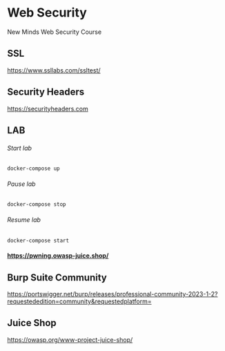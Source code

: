 # Web Security
New Minds Web Security Course

## SSL
https://www.ssllabs.com/ssltest/

## Security Headers
https://securityheaders.com

## LAB
###### Start lab
```docker-compose up```

###### Pause lab
```docker-compose stop```

###### Resume lab
```docker-compose start```

####  https://pwning.owasp-juice.shop/

## Burp Suite Community
https://portswigger.net/burp/releases/professional-community-2023-1-2?requestededition=community&requestedplatform=


## Juice Shop
https://owasp.org/www-project-juice-shop/
